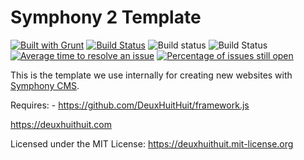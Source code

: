 # Symphony 2 Template
[![Built with Grunt](https://gruntjs.com/cdn/builtwith.svg)](https://gruntjs.com/)
[![Build Status](https://travis-ci.org/DeuxHuitHuit/symphonycms-template.svg)](https://travis-ci.org/DeuxHuitHuit/symphonycms-template)
![Build status](https://ci.appveyor.com/api/projects/status/29caf8rrkrnq7wex?svg=true)
![Build Status](https://github.com/DeuxHuitHuit/symphonycms-template/workflows/CI/badge.svg)    
[![Average time to resolve an issue](https://isitmaintained.com/badge/resolution/DeuxHuitHuit/symphonycms-template.svg)](https://isitmaintained.com/project/DeuxHuitHuit/symphonycms-template "Average time to resolve an issue")
[![Percentage of issues still open](https://isitmaintained.com/badge/open/DeuxHuitHuit/symphonycms-template.svg)](https://isitmaintained.com/project/DeuxHuitHuit/symphonycms-template "Percentage of issues still open")

This is the template we use internally for creating new websites with [Symphony CMS](https://www.getsymphony.com/).

Requires:
    - <https://github.com/DeuxHuitHuit/framework.js>

<https://deuxhuithuit.com>

Licensed under the MIT License: <https://deuxhuithuit.mit-license.org>
